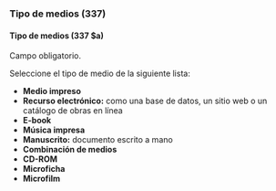 ### Tipo de medios (337)  

#### Tipo de medios (337 $a)  
Campo obligatorio.  

Seleccione el tipo de medio de la siguiente lista:
- **Medio impreso**
- **Recurso electrónico:** como una base de datos, un sitio web o un catálogo de obras en línea
- **E-book**
- **Música impresa**
- **Manuscrito:** documento escrito a mano
- **Combinación de medios**
- **CD-ROM**
- **Microficha**
- **Microfilm**
